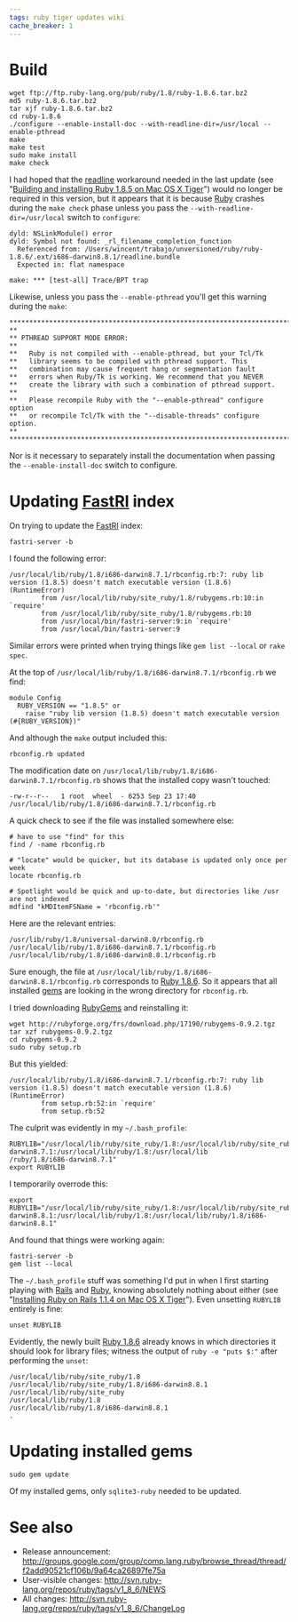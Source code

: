 ```yaml
---
tags: ruby tiger updates wiki
cache_breaker: 1
---
```


# Build

    wget ftp://ftp.ruby-lang.org/pub/ruby/1.8/ruby-1.8.6.tar.bz2
    md5 ruby-1.8.6.tar.bz2
    tar xjf ruby-1.8.6.tar.bz2
    cd ruby-1.8.6
    ./configure --enable-install-doc --with-readline-dir=/usr/local --enable-pthread
    make
    make test
    sudo make install
    make check

I had hoped that the [readline](/wiki/readline) workaround needed in the last update (see "[Building and installing Ruby 1.8.5 on Mac OS X Tiger](/wiki/Building_and_installing_Ruby_1.8.5_on_Mac_OS_X_Tiger)") would no longer be required in this version, but it appears that it is because [Ruby](/wiki/Ruby) crashes during the `make check` phase unless you pass the `--with-readline-dir=/usr/local` switch to `configure`:

    dyld: NSLinkModule() error
    dyld: Symbol not found: _rl_filename_completion_function
      Referenced from: /Users/wincent/trabajo/unversioned/ruby/ruby-1.8.6/.ext/i686-darwin8.8.1/readline.bundle
      Expected in: flat namespace

    make: *** [test-all] Trace/BPT trap

Likewise, unless you pass the `--enable-pthread` you'll get this warning during the `make`:

    *****************************************************************************
    **
    ** PTHREAD SUPPORT MODE ERROR:
    **
    **   Ruby is not compiled with --enable-pthread, but your Tcl/Tk
    **   library seems to be compiled with pthread support. This
    **   combination may cause frequent hang or segmentation fault
    **   errors when Ruby/Tk is working. We recommend that you NEVER
    **   create the library with such a combination of pthread support.
    **
    **   Please recompile Ruby with the "--enable-pthread" configure option
    **   or recompile Tcl/Tk with the "--disable-threads" configure option.
    **
    *****************************************************************************

Nor is it necessary to separately install the documentation when passing the `--enable-install-doc` switch to configure.

# Updating [FastRI](/wiki/FastRI) index

On trying to update the [FastRI](/wiki/FastRI) index:

    fastri-server -b

I found the following error:

    /usr/local/lib/ruby/1.8/i686-darwin8.7.1/rbconfig.rb:7: ruby lib version (1.8.5) doesn't match executable version (1.8.6) (RuntimeError)
            from /usr/local/lib/ruby/site_ruby/1.8/rubygems.rb:10:in `require'
            from /usr/local/lib/ruby/site_ruby/1.8/rubygems.rb:10
            from /usr/local/bin/fastri-server:9:in `require'
            from /usr/local/bin/fastri-server:9

Similar errors were printed when trying things like `gem list --local` or `rake spec`.

At the top of `/usr/local/lib/ruby/1.8/i686-darwin8.7.1/rbconfig.rb` we find:

    module Config
      RUBY_VERSION == "1.8.5" or
        raise "ruby lib version (1.8.5) doesn't match executable version (#{RUBY_VERSION})"

And although the `make` output included this:

    rbconfig.rb updated

The modification date on `/usr/local/lib/ruby/1.8/i686-darwin8.7.1/rbconfig.rb` shows that the installed copy wasn't touched:

    -rw-r--r--   1 root  wheel  - 6253 Sep 23 17:40 /usr/local/lib/ruby/1.8/i686-darwin8.7.1/rbconfig.rb

A quick check to see if the file was installed somewhere else:

    # have to use "find" for this
    find / -name rbconfig.rb

    # "locate" would be quicker, but its database is updated only once per week
    locate rbconfig.rb

    # Spotlight would be quick and up-to-date, but directories like /usr are not indexed
    mdfind "kMDItemFSName = 'rbconfig.rb'"

Here are the relevant entries:

    /usr/lib/ruby/1.8/universal-darwin8.0/rbconfig.rb
    /usr/local/lib/ruby/1.8/i686-darwin8.7.1/rbconfig.rb
    /usr/local/lib/ruby/1.8/i686-darwin8.8.1/rbconfig.rb

Sure enough, the file at `/usr/local/lib/ruby/1.8/i686-darwin8.8.1/rbconfig.rb` corresponds to [Ruby 1.8.6](/wiki/Ruby_1.8.6). So it appears that all installed [gems](/wiki/gems) are looking in the wrong directory for `rbconfig.rb`.

I tried downloading [RubyGems](/wiki/RubyGems) and reinstalling it:

    wget http://rubyforge.org/frs/download.php/17190/rubygems-0.9.2.tgz
    tar xzf rubygems-0.9.2.tgz
    cd rubygems-0.9.2
    sudo ruby setup.rb

But this yielded:

    /usr/local/lib/ruby/1.8/i686-darwin8.7.1/rbconfig.rb:7: ruby lib version (1.8.5) doesn't match executable version (1.8.6) (RuntimeError)
            from setup.rb:52:in `require'
            from setup.rb:52

The culprit was evidently in my `~/.bash_profile`:

    RUBYLIB="/usr/local/lib/ruby/site_ruby/1.8:/usr/local/lib/ruby/site_ruby/1.8/i686-darwin8.7.1:/usr/local/lib/ruby/1.8:/usr/local/lib
    /ruby/1.8/i686-darwin8.7.1"
    export RUBYLIB

I temporarily overrode this:

    export RUBYLIB="/usr/local/lib/ruby/site_ruby/1.8:/usr/local/lib/ruby/site_ruby/1.8/i686-darwin8.8.1:/usr/local/lib/ruby/1.8:/usr/local/lib/ruby/1.8/i686-darwin8.8.1"

And found that things were working again:

    fastri-server -b
    gem list --local

The `~/.bash_profile` stuff was something I'd put in when I first starting playing with [Rails](/wiki/Rails) and [Ruby](/wiki/Ruby), knowing absolutely nothing about either (see "[Installing Ruby on Rails 1.1.4 on Mac OS X Tiger](/wiki/Installing_Ruby_on_Rails_1.1.4_on_Mac_OS_X_Tiger)"). Even unsetting `RUBYLIB` entirely is fine:

    unset RUBYLIB

Evidently, the newly built [Ruby 1.8.6](/wiki/Ruby_1.8.6) already knows in which directories it should look for library files; witness the output of `ruby -e "puts $:"` after performing the `unset`:

    /usr/local/lib/ruby/site_ruby/1.8
    /usr/local/lib/ruby/site_ruby/1.8/i686-darwin8.8.1
    /usr/local/lib/ruby/site_ruby
    /usr/local/lib/ruby/1.8
    /usr/local/lib/ruby/1.8/i686-darwin8.8.1
    .

# Updating installed gems

    sudo gem update

Of my installed gems, only `sqlite3-ruby` needed to be updated.

# See also

-   Release announcement: <http://groups.google.com/group/comp.lang.ruby/browse_thread/thread/f2add90521cf106b/9a64ca26897fe75a>
-   User-visible changes: <http://svn.ruby-lang.org/repos/ruby/tags/v1_8_6/NEWS>
-   All changes: <http://svn.ruby-lang.org/repos/ruby/tags/v1_8_6/ChangeLog>
